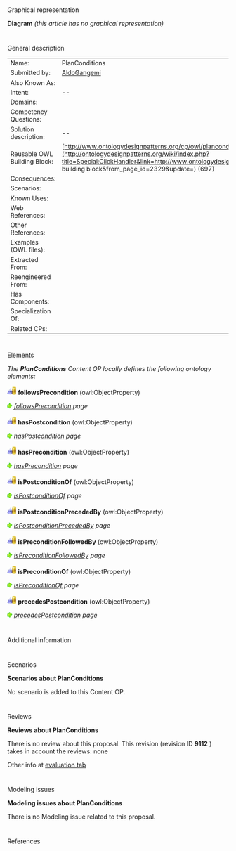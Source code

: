 # 

 Graphical representation



__Diagram__ 
_(this article has no graphical representation)_ 




# 

 General description




|  |  |
| --- | --- |
|  Name:  |  PlanConditions  |
|  Submitted by:  | [AldoGangemi](../User/AldoGangemi.md "User:AldoGangemi")  |
|  Also Known As:  |  |
|  Intent:  |  --  |
|  Domains:  |  |
|  Competency Questions:  |  |
|  Solution description:  |  --  |
|  Reusable OWL Building Block:  | [http://www.ontologydesignpatterns.org/cp/owl/planconditions.owl](http://ontologydesignpatterns.org/wiki/index.php?title=Special:ClickHandler&link=http://www.ontologydesignpatterns.org/cp/owl/planconditions.owl&message=OWL building block&from_page_id=2329&update=)  (697)  |
|  Consequences:  |  |
|  Scenarios:  |  |
|  Known Uses:  |  |
|  Web References:  |  |
|  Other References:  |  |
|  Examples (OWL files):  |  |
|  Extracted From:  |  |
|  Reengineered From:  |  |
|  Has Components:  |  |
|  Specialization Of:  |  |
|  Related CPs:  |  |



  





# 

 Elements



_The
 __PlanConditions__ 
 Content OP locally defines the following ontology elements:_ 





[![ObjectProperty](./20px-ObjectProperty.gif)](../Image/ObjectProperty.gif.md "ObjectProperty")
__followsPrecondition__ 
 (owl:ObjectProperty)
 
[![](./11px-ArrowRight.gif)](../Image/ArrowRight.gif.md "ArrowRight.gif")
_[followsPrecondition](./PlanConditions/followsPrecondition.md "Submissions:PlanConditions/followsPrecondition") 
 page_ 



[![ObjectProperty](./20px-ObjectProperty.gif)](../Image/ObjectProperty.gif.md "ObjectProperty")
__hasPostcondition__ 
 (owl:ObjectProperty)
 
[![](./11px-ArrowRight.gif)](../Image/ArrowRight.gif.md "ArrowRight.gif")
_[hasPostcondition](./PlanConditions/hasPostcondition.md "Submissions:PlanConditions/hasPostcondition") 
 page_ 



[![ObjectProperty](./20px-ObjectProperty.gif)](../Image/ObjectProperty.gif.md "ObjectProperty")
__hasPrecondition__ 
 (owl:ObjectProperty)
 
[![](./11px-ArrowRight.gif)](../Image/ArrowRight.gif.md "ArrowRight.gif")
_[hasPrecondition](./PlanConditions/hasPrecondition.md "Submissions:PlanConditions/hasPrecondition") 
 page_ 



[![ObjectProperty](./20px-ObjectProperty.gif)](../Image/ObjectProperty.gif.md "ObjectProperty")
__isPostconditionOf__ 
 (owl:ObjectProperty)
 
[![](./11px-ArrowRight.gif)](../Image/ArrowRight.gif.md "ArrowRight.gif")
_[isPostconditionOf](./PlanConditions/isPostconditionOf.md "Submissions:PlanConditions/isPostconditionOf") 
 page_ 



[![ObjectProperty](./20px-ObjectProperty.gif)](../Image/ObjectProperty.gif.md "ObjectProperty")
__isPostconditionPrecededBy__ 
 (owl:ObjectProperty)
 
[![](./11px-ArrowRight.gif)](../Image/ArrowRight.gif.md "ArrowRight.gif")
_[isPostconditionPrecededBy](./PlanConditions/isPostconditionPrecededBy.md "Submissions:PlanConditions/isPostconditionPrecededBy") 
 page_ 



[![ObjectProperty](./20px-ObjectProperty.gif)](../Image/ObjectProperty.gif.md "ObjectProperty")
__isPreconditionFollowedBy__ 
 (owl:ObjectProperty)
 
[![](./11px-ArrowRight.gif)](../Image/ArrowRight.gif.md "ArrowRight.gif")
_[isPreconditionFollowedBy](./PlanConditions/isPreconditionFollowedBy.md "Submissions:PlanConditions/isPreconditionFollowedBy") 
 page_ 



[![ObjectProperty](./20px-ObjectProperty.gif)](../Image/ObjectProperty.gif.md "ObjectProperty")
__isPreconditionOf__ 
 (owl:ObjectProperty)
 
[![](./11px-ArrowRight.gif)](../Image/ArrowRight.gif.md "ArrowRight.gif")
_[isPreconditionOf](./PlanConditions/isPreconditionOf.md "Submissions:PlanConditions/isPreconditionOf") 
 page_ 



[![ObjectProperty](./20px-ObjectProperty.gif)](../Image/ObjectProperty.gif.md "ObjectProperty")
__precedesPostcondition__ 
 (owl:ObjectProperty)
 
[![](./11px-ArrowRight.gif)](../Image/ArrowRight.gif.md "ArrowRight.gif")
_[precedesPostcondition](./PlanConditions/precedesPostcondition.md "Submissions:PlanConditions/precedesPostcondition") 
 page_ 


# 

 Additional information



# 

 Scenarios




__Scenarios about PlanConditions__ 


 No scenario is added to this Content OP.
 




# 

 Reviews




__Reviews about PlanConditions__ 


 There is no review about this proposal.
This revision (revision ID
 __9112__ 
 ) takes in account the reviews: none
 



 Other info at
 [evaluation tab](http://ontologydesignpatterns.org/wiki/index.php?title=Submissions:PlanConditions&action=evaluation "http://ontologydesignpatterns.org/wiki/index.php?title=Submissions:PlanConditions&action=evaluation") 





  





# 

 Modeling issues




__Modeling issues about PlanConditions__ 


 There is no Modeling issue related to this proposal.
 




  





# 

 References
